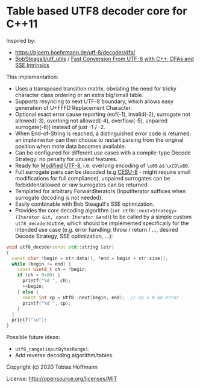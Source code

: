 # Table based UTF8 decoder core for C++11

Inspired by:
 - https://bjoern.hoehrmann.de/utf-8/decoder/dfa/
 - [BobSteagall/utf_utils](https://github.com/BobSteagall/utf_utils) / [Fast Conversion From UTF-8 with C++, DFAs and SSE Intrinsics](https://www.youtube.com/watch?v=5FQ87-Ecb-A)

This implementation:
 - Uses a transposed transition matrix, obviating the need for tricky character class ordering or an extra big/small table.
 - Supports resyncing to next UTF-8 boundary, which allows easy generation of U+FFFD Replacement Character.
 - Optional exact error cause reporting
   (eof(-1), invalid(-2), surrogate not allowed(-3), overlong not allowed(-4), overflow(-5), unpaired surrogate(-6)) instead of just -1 / -2.
 - When End-of-String is reached, a distinguished error code is returned;
   an implementor can then choose to restart parsing from the original position when more data becomes available.
 - Can be configured for different use cases with a compile-type Decode Strategy: no penalty for unused features.
 - Ready for [Modified UTF-8](https://en.wikipedia.org/wiki/UTF-8#Modified_UTF-8), i.e. overlong encoding of `\x00` as `\xCO\x80`.
 - Full surrogate pairs can be decoded (e.g [CESU-8](https://en.wikipedia.org/wiki/CESU-8) - might require small modifications for full compliance),
   unpaired surrogates can be forbidden/allowed or raw surrogates can be returned.
 - Templated for arbitrary ForwardIterators (InputIterator suffices when surrogate decoding is not needed).
 - Easily combinable with Bob Steagull's SSE optimization.
 - Provides the core decoding algorithm (`int Utf8::next<Strategy>(Iterator &it, const Iterator &end)`) to be called by
   a simple custom `utf8_decode` routine, which should be implemented specifically for the intended use case
   (e.g. error handling: throw / return / ..., desired Decode Strategy, SSE optimization, ...):
```c++
void utf8_decode(const std::string &str)
{
  const char *begin = str.data(), *end = begin + str.size();
  while (begin != end) {
    const uint8_t ch = *begin;
    if (ch < 0x80) {
      printf("%d ", ch);
      ++begin;
    } else {
      const int cp = Utf8::next(begin, end);  // cp < 0 on error
      printf("%d ", cp);
    }
  }
  printf("\n");
}
```

Possible future ideas:
 - `utf8_range(inputBytesRange)`.
 - Add reverse decoding algorithm/tables.

Copyright (c) 2020 Tobias Hoffmann

License: http://opensource.org/licenses/MIT

